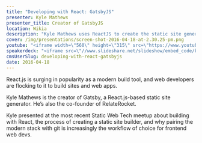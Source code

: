 ```yaml
---
title: "Developing with React: GatsbyJS"
presenter: Kyle Mathews
presenter_title: Creator of GatsbyJS
location: Wikia
description: "Kyle Mathews uses ReactJS to create the static site generator GatsbyJS. "
cover: /img/presentations/screen-shot-2016-04-18-at-2.30.25-pm.png
youtube: "<iframe width=\"560\" height=\"315\" src=\"https://www.youtube.com/embed/G4LVKJOOj7o\" frameborder=\"0\" allowfullscreen></iframe>"
speakerdeck: "<iframe src=\"//www.slideshare.net/slideshow/embed_code/key/w3coSQdu31AyVS\" width=\"595\" height=\"485\" frameborder=\"0\" marginwidth=\"0\" marginheight=\"0\" scrolling=\"no\" style=\"border:1px solid #CCC; border-width:1px; margin-bottom:5px; max-width: 100%;\" allowfullscreen> </iframe> <div style=\"margin-bottom:5px\"> <strong> <a href=\"//www.slideshare.net/kylemathews/presentation-on-gatsby-to-sf-static-web-tech-meetup\" title=\"Presentation on Gatsby to SF Static Web Tech Meetup\" target=\"_blank\">Presentation on Gatsby to SF Static Web Tech Meetup</a> </strong> from <strong><a href=\"//www.slideshare.net/kylemathews\" target=\"_blank\">Kyle Mathews</a></strong> </div>"
cmsUserSlug: developing-with-react-gatsbyjs
date: 2016-04-18 
---
```


React.js is surging in popularity as a modern build tool, and web developers are flocking to it to build sites and web apps.

Kyle Mathews is the creator of Gatsby, a React.js-based static site generator. He’s also the co-founder of RelateRocket.

Kyle presented at the most recent Static Web Tech meetup about building with React, the process of creating a static site builder, and why pairing the modern stack with git is increasingly the workflow of choice for frontend web devs.

